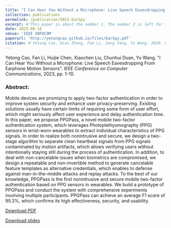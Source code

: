 ```yaml
---
title: "I Can Hear You Without a Microphone: Live Speech Eavesdropping From Earphone Motion Sensors"
collection: publications
permalink: /publication/2023-EarSpy
excerpt: #'This paper is about the number 1. The number 2 is left for future work.'
date: 2023-06-16
venue: 'IEEE INFOCOM'
paperurl: 'http://yetongcao.github.io/files/EarSpy.pdf'
citation: #'Yetong Cao, Qian Zhang, Fan Li, Song Yang, Yu Wang. 2020. &quot;EarAce: Empowering Versatile Acoustic Sensing via Earable Active Noise Cancellation Platform.&quot; <i>Proceedings of the ACM on Interactive, Mobile, Wearable and Ubiquitous Technologies</i>. 7(2), 1-23.'
---
```

Yetong Cao, Fan Li, Huijie Chen, Xiaochen Liu, Chunhui Duan, Yu Wang. "I Can Hear You Without a Microphone: Live Speech Eavesdropping From Earphone Motion Sensors". _IEEE Conference on Computer Communications_, 2023, pp. 1-10.


### Abstract:
Mobile devices are promising to apply two-factor authentication in order to improve system security and enhance user privacy-preserving. Existing solutions usually have certain limits of requiring some form of user effort, which might seriously affect user experience and delay authentication time. In this paper, we propose PPGPass, a novel mobile two-factor authentication system, which leverages Photoplethysmography (PPG) sensors in wrist-worn wearables to extract individual characteristics of PPG signals. In order to realize both nonintrusive and secure, we design a two-stage algorithm to separate clean heartbeat signals from PPG signals contaminated by motion artifacts, which allows verifying users without intentionally staying still during the process of authentication. In addition, to deal with non-cancelable issues when biometrics are compromised, we design a repeatable and non-invertible method to generate cancelable feature templates as alternative credentials, which enables to defense against man-in-the-middle attacks and replay attacks. To the best of our knowledge, PPGPass is the first nonintrusive and secure mobile two-factor authentication based on PPG sensors in wearables. We build a prototype of PPGPass and conduct the system with comprehensive experiments involving multiple participants. PPGPass can achieve an average F1 score of 95.3%, which confirms its high effectiveness, security, and usability.

[<ins>Download PDF</ins>](../files/EarSpy.pdf) 

[<ins>Download slides</ins>](../files/EarSpy.pptx)

